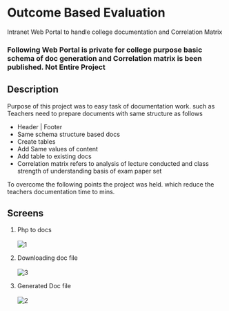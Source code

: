 # Outcome Based Evaluation
Intranet Web Portal to handle college documentation and Correlation Matrix
### Following Web Portal is private for college purpose basic schema of doc generation and Correlation matrix is been published. Not Entire Project

## Description
Purpose of this project was to easy task of documentation work. such as Teachers need to prepare documents with same structure as follows
- Header | Footer
- Same schema structure based docs
- Create tables
- Add Same values of content
- Add table to existing docs
- Correlation matrix refers to analysis of lecture conducted and class strength of understanding basis of exam paper set

To overcome the following points the project was held. which reduce the teachers documentation time to mins.

## Screens 
1. Php to docs\
\
![1](https://user-images.githubusercontent.com/61224114/130428225-ab106a90-346c-4fa2-928d-22ace3ecec61.JPG)


2. Downloading doc file\
\
![3](https://user-images.githubusercontent.com/61224114/130426180-0469c4a1-dbbf-49bc-a959-0e50a1454e40.JPG)


3. Generated Doc file\
\
![2](https://user-images.githubusercontent.com/61224114/130426132-ac46d791-65d7-4740-bde7-3fd5beeece34.JPG)








